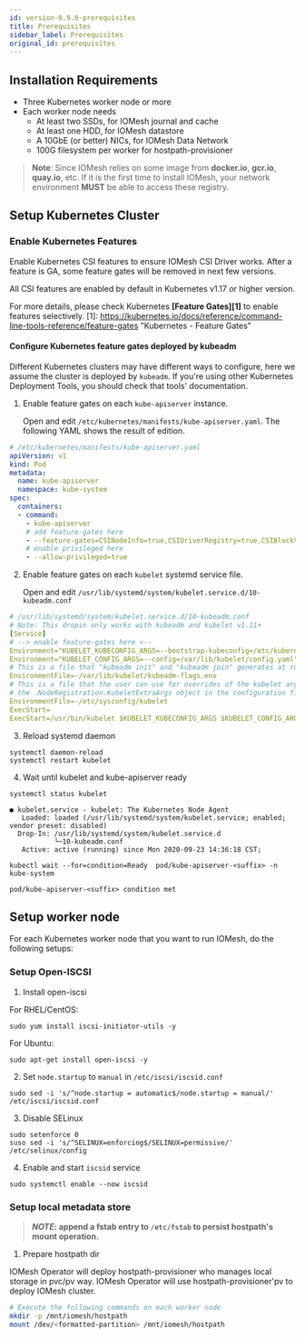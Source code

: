 ```yaml
---
id: version-0.9.0-prerequisites
title: Prerequisites
sidebar_label: Prerequisites
original_id: prerequisites
---
```


## Installation Requirements

- Three Kubernetes worker node or more
- Each worker node needs
  - At least two SSDs, for IOMesh journal and cache
  - At least one HDD, for IOMesh datastore
  - A 10GbE (or better) NICs, for IOMesh Data Network
  - 100G filesystem per worker for hostpath-provisioner

> __Note__: Since IOMesh relies on some image from __docker.io__, __gcr.io__, __quay.io__, etc.
> If it is the first time to install IOMesh, your network environment **MUST**
> be able to access these registry.

## Setup Kubernetes Cluster

### Enable Kubernetes Features

Enable Kubernetes CSI features to ensure IOMesh CSI Driver works. After a feature is GA, some feature gates will be removed in next few versions.

All CSI features are enabled by default in Kubernetes v1.17 or higher version.

For more details, please check Kubernetes **[Feature Gates][1]** to enable features selectively.
[1]: https://kubernetes.io/docs/reference/command-line-tools-reference/feature-gates "Kubernetes - Feature Gates"

#### Configure Kubernetes feature gates deployed by kubeadm

Different Kubernetes clusters may have different ways to configure, here we assume the cluster is deployed by `kubeadm`. If you're using other Kubernetes Deployment Tools, you should check that tools' documentation.

1. Enable feature gates on each `kube-apiserver` instance.

   Open and edit `/etc/kubernetes/manifests/kube-apiserver.yaml`. The following YAML shows the result of edition.

```yaml
# /etc/kubernetes/manifests/kube-apiserver.yaml
apiVersion: v1
kind: Pod
metadata:
  name: kube-apiserver
  namespace: kube-system
spec:
  containers:
  - command:
    - kube-apiserver
    # add feature-gates here
    - --feature-gates=CSINodeInfo=true,CSIDriverRegistry=true,CSIBlockVolume=true,VolumeSnapshotDataSource=true,VolumePVCDataSource=true,ExpandCSIVolumes=true,ExpandInUsePersistentVolumes=true
    # enable privileged here
    - --allow-privileged=true
```

2. Enable feature gates on each `kubelet` systemd service file.

   Open and edit `/usr/lib/systemd/system/kubelet.service.d/10-kubeadm.conf`

```yaml
# /usr/lib/systemd/system/kubelet.service.d/10-kubeadm.conf
# Note: This dropin only works with kubeadm and kubelet v1.11+
[Service]
# --> enable feature-gates here <--
Environment="KUBELET_KUBECONFIG_ARGS=--bootstrap-kubeconfig=/etc/kubernetes/bootstrap-kubelet.conf --kubeconfig=/etc/kubernetes/kubelet.conf --feature-gates=CSINodeInfo=true,CSIDriverRegistry=true,CSIBlockVolume=true,VolumeSnapshotDataSource=true,VolumePVCDataSource=true,ExpandCSIVolumes=true,ExpandInUsePersistentVolumes=true"
Environment="KUBELET_CONFIG_ARGS=--config=/var/lib/kubelet/config.yaml"
# This is a file that "kubeadm init" and "kubeadm join" generates at runtime, populating the KUBELET_KUBEADM_ARGS variable dynamically
EnvironmentFile=-/var/lib/kubelet/kubeadm-flags.env
# This is a file that the user can use for overrides of the kubelet args as a last resort. Preferably, the user should use
# the .NodeRegistration.KubeletExtraArgs object in the configuration files instead. KUBELET_EXTRA_ARGS should be sourced from this file.
EnvironmentFile=-/etc/sysconfig/kubelet
ExecStart=
ExecStart=/usr/bin/kubelet $KUBELET_KUBECONFIG_ARGS $KUBELET_CONFIG_ARGS $KUBELET_KUBEADM_ARGS $KUBELET_EXTRA_ARGS
```

3. Reload systemd daemon

```shell
systemctl daemon-reload
systemctl restart kubelet
```

4. Wait until kubelet and kube-apiserver ready

```shell
systemctl status kubelet
```

```output
● kubelet.service - kubelet: The Kubernetes Node Agent
   Loaded: loaded (/usr/lib/systemd/system/kubelet.service; enabled; vendor preset: disabled)
  Drop-In: /usr/lib/systemd/system/kubelet.service.d
           └─10-kubeadm.conf
   Active: active (running) since Mon 2020-09-23 14:36:18 CST;
```

```shell
kubectl wait --for=condition=Ready  pod/kube-apiserver-<suffix> -n kube-system
```

```output
pod/kube-apiserver-<suffix> condition met
```

## Setup worker node

For each Kubernetes worker node that you want to run IOMesh, do the following setups:

### Setup Open-ISCSI

1. Install open-iscsi

For RHEL/CentOS:

```shell
sudo yum install iscsi-initiator-utils -y
```

For Ubuntu:

```shell
sudo apt-get install open-iscsi -y
```

2. Set `node.startup` to `manual` in `/etc/iscsi/iscsid.conf`

```shell
sudo sed -i 's/^node.startup = automatic$/node.startup = manual/' /etc/iscsi/iscsid.conf
```

3. Disable SELinux

```shell
sudo setenforce 0
suso sed -i 's/^SELINUX=enforcing$/SELINUX=permissive/' /etc/selinux/config
```

4. Enable and start `iscsid` service

```shell
sudo systemctl enable --now iscsid
```

### Setup local metadata store

> **_NOTE_: append a fstab entry to `/etc/fstab` to persist hostpath's mount operation.**

1. Prepare hostpath dir

IOMesh Operator will deploy hostpath-provisioner who manages local storage in pvc/pv way.  IOMesh Operator will use hostpath-provisioner'pv to deploy IOMesh cluster.

```bash
# Execute the following commands on each worker node
mkdir -p /mnt/iomesh/hostpath
mount /dev/<formatted-partition> /mnt/iomesh/hostpath
```
